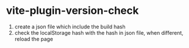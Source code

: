 # vite-plugin-version-check

1. create a json file which include the build hash
2. check the localStorage hash with the hash in json file, when different, reload the page